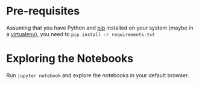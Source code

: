 # Pre-requisites
Assuming that you have Python and [pip](https://pip.pypa.io/en/stable/) installed on your system (maybe in a [virtualenv](https://docs.python.org/3/library/venv.html)), you need to `pip install -r requirements.txt`

# Exploring the Notebooks
Run `jupyter notebook` and explore the notebooks in your default browser.